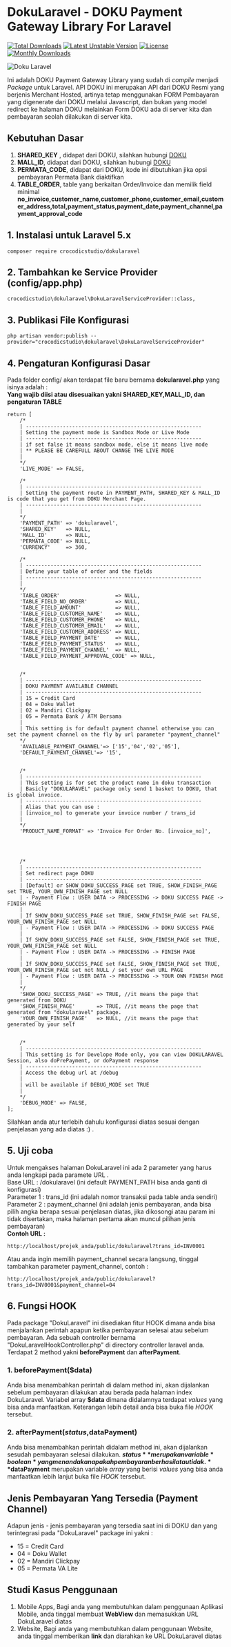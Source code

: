 # DokuLaravel - DOKU Payment Gateway Library For Laravel
[![Total Downloads](https://poser.pugx.org/crocodicstudio/dokularavel/downloads)](https://packagist.org/packages/crocodicstudio/dokularavel) [![Latest Unstable Version](https://poser.pugx.org/crocodicstudio/dokularavel/v/unstable)](https://packagist.org/packages/crocodicstudio/dokularavel) [![License](https://poser.pugx.org/crocodicstudio/dokularavel/license)](https://packagist.org/packages/crocodicstudio/dokularavel) [![Monthly Downloads](https://poser.pugx.org/crocodicstudio/dokularavel/d/monthly)](https://packagist.org/packages/crocodicstudio/dokularavel)

![Doku Laravel](http://crudbooster.com/dokularavel_ss.png)

Ini adalah DOKU Payment Gateway Library yang sudah di *compile* menjadi *Package* untuk Laravel. API DOKU ini merupakan API dari DOKU Resmi yang berjenis Merchant Hosted, artinya tetap menggunakan FORM Pembayaran yang digenerate dari DOKU melalui Javascript, dan bukan yang model redirect ke halaman DOKU melainkan Form DOKU ada di server kita dan pembayaran seolah dilakukan di server kita.

## Kebutuhan Dasar
1. **SHARED_KEY** , didapat dari DOKU, silahkan hubungi [DOKU](http://doku.com)
2. **MALL_ID**, didapat dari DOKU, silahkan hubungi [DOKU](http://doku.com)
3. **PERMATA_CODE**, didapat dari DOKU, kode ini dibutuhkan jika opsi pembayaran Permata Bank diaktifkan
4. **TABLE_ORDER**, table yang berkaitan Order/Invoice dan memilik field minimal **no_invoice,customer_name,customer_phone,customer_email,customer_address,total,payment_status,payment_date,payment_channel,payment_approval_code**

## 1. Instalasi untuk Laravel 5.x
```
composer require crocodicstudio/dokularavel
```
## 2. Tambahkan ke Service Provider (config/app.php)
```
crocodicstudio\dokularavel\DokuLaravelServiceProvider::class,
```
## 3. Publikasi File Konfigurasi
```
php artisan vendor:publish --provider="crocodicstudio\dokularavel\DokuLaravelServiceProvider"
```
## 4. Pengaturan Konfigurasi Dasar
Pada folder config/ akan terdapat file baru bernama **dokularavel.php** yang isinya adalah :  
**Yang wajib diisi atau disesuaikan yakni SHARED_KEY,MALL_ID, dan pengaturan TABLE**
```
return [
	/*
	| ---------------------------------------------------------
	| Setting the payment mode is Sandbox Mode or Live Mode
	| ---------------------------------------------------------
	| if set false it means sandbox mode, else it means live mode 
	| ** PLEASE BE CAREFULL ABOUT CHANGE THE LIVE MODE
	|
	*/
	'LIVE_MODE' => FALSE,
	
	/*
	| ---------------------------------------------------------
	| Setting the payment route in PAYMENT_PATH, SHARED_KEY & MALL_ID is code that you get from DOKU Merchant Page.
	| ---------------------------------------------------------
	|
	*/
	'PAYMENT_PATH' => 'dokularavel',
	'SHARED_KEY'   => NULL, 
	'MALL_ID'      => NULL,
	'PERMATA_CODE' => NULL,
	'CURRENCY'     => 360,

	/* 
	| ---------------------------------------------------------
	| Define your table of order and the fields
	| ---------------------------------------------------------
	| 
	*/
	'TABLE_ORDER'                  => NULL,
	'TABLE_FIELD_NO_ORDER'         => NULL,
	'TABLE_FIELD_AMOUNT'           => NULL,
	'TABLE_FIELD_CUSTOMER_NAME'    => NULL,
	'TABLE_FIELD_CUSTOMER_PHONE'   => NULL,
	'TABLE_FIELD_CUSTOMER_EMAIL'   => NULL,
	'TABLE_FIELD_CUSTOMER_ADDRESS' => NULL,
	'TABLE_FIELD_PAYMENT_DATE'     => NULL,
	'TABLE_FIELD_PAYMENT_STATUS'   => NULL,
	'TABLE_FIELD_PAYMENT_CHANNEL'  => NULL,
	'TABLE_FIELD_PAYMENT_APPROVAL_CODE' => NULL,


	/*
	| ---------------------------------------------------------
	| DOKU PAYMENT AVAILABLE CHANNEL 
	| ---------------------------------------------------------
	| 15 = Credit Card
	| 04 = Doku Wallet
	| 02 = Mandiri Clickpay
	| 05 = Permata Bank / ATM Bersama	
	|
	| This setting is for default payment channel otherwise you can set the payment channel on the fly by url parameter "payment_channel"
	*/	
	'AVAILABLE_PAYMENT_CHANNEL'=> ['15','04','02','05'],
	'DEFAULT_PAYMENT_CHANNEL'=> '15', 			


	/* 
	| ---------------------------------------------------------
	| This setting is for set the product name in doku transaction
	| Basicly "DOKULARAVEL" package only send 1 basket to DOKU, that is global invoice. 
	| ---------------------------------------------------------
	| Alias that you can use : 
	| [invoice_no] to generate your invoice number / trans_id 
	| 
	*/
	'PRODUCT_NAME_FORMAT' => 'Invoice For Order No. [invoice_no]',




	/* 
	| ---------------------------------------------------------
	| Set redirect page DOKU 
	| ---------------------------------------------------------
	| [Default] or SHOW_DOKU_SUCCESS_PAGE set TRUE, SHOW_FINISH_PAGE set TRUE, YOUR_OWN_FINISH_PAGE set NULL
	| - Payment Flow : USER DATA -> PROCESSING -> DOKU SUCCESS PAGE -> FINISH PAGE
	|
	| If SHOW_DOKU_SUCCESS_PAGE set TRUE, SHOW_FINISH_PAGE set FALSE, YOUR_OWN_FINISH_PAGE set NULL
	| - Payment Flow : USER DATA -> PROCESSING -> DOKU SUCCESS PAGE
	| 
	| If SHOW_DOKU_SUCCESS_PAGE set FALSE, SHOW_FINISH_PAGE set TRUE, YOUR_OWN_FINISH_PAGE set NULL
	| - Payment Flow : USER DATA -> PROCESSING -> FINISH PAGE
	| 
	| If SHOW_DOKU_SUCCESS_PAGE set FALSE, SHOW_FINISH_PAGE set TRUE, YOUR_OWN_FINISH_PAGE set not NULL / set your own URL PAGE
	| - Payment Flow : USER DATA -> PROCESSING -> YOUR OWN FINISH PAGE
	| 
	*/
	'SHOW_DOKU_SUCCESS_PAGE' => TRUE, //it means the page that generated from DOKU
	'SHOW_FINISH_PAGE'       => TRUE, //it means the page that generated from "dokularavel" package.
	'YOUR_OWN_FINISH_PAGE'   => NULL, //it means the page that generated by your self


	/* 
	| ---------------------------------------------------------
	| This setting is for Develope Mode only, you can view DOKULARAVEL Session, also doPrePayment, or doPayment response
	| ---------------------------------------------------------
	| Access the debug url at /debug
	| 
	| will be available if DEBUG_MODE set TRUE
	|
	*/
	'DEBUG_MODE' => FALSE,
];
```
Silahkan anda atur terlebih dahulu konfigurasi diatas sesuai dengan penjelasan yang ada diatas :) .
## 5. Uji coba
Untuk mengakses halaman DokuLaravel ini ada 2 parameter yang harus anda lengkapi pada paramete URL .   
Base URL : /dokularavel (ini default PAYMENT_PATH bisa anda ganti di konfigurasi)  
Parameter 1 : trans_id (ini adalah nomor transaksi pada table anda sendiri)  
Parameter 2 : payment_channel (ini adalah jenis pembayaran, anda bisa pilih angka berapa sesuai penjelasan diatas, jika dikosongi atau param ini tidak disertakan, maka halaman pertama akan muncul pilihan jenis pembayaran)    
**Contoh URL :**  
```
http://localhost/projek_anda/public/dokularavel?trans_id=INV0001
```
Atau anda ingin memilih payment_channel secara langsung, tinggal tambahkan parameter payment_channel, contoh : 
```
http://localhost/projek_anda/public/dokularavel?trans_id=INV0001&payment_channel=04
```

## 6. Fungsi HOOK
Pada package "DokuLaravel" ini disediakan fitur HOOK dimana anda bisa menjalankan perintah apapun ketika pembayaran selesai atau sebelum pembayaran. Ada sebuah controller bernama "DokuLaravelHookController.php" di directory controller laravel anda. Terdapat 2 method yakni **beforePayment** dan **afterPayment**.  
### 1. **beforePayment($data)**  
Anda bisa menambahkan perintah di dalam method ini, akan dijalankan sebelum pembayaran dilakukan atau berada pada halaman index DokuLaravel. Variabel array **$data** dimana didalamnya terdapat *values* yang bisa anda manfaatkan. Keterangan lebih detail anda bisa buka file *HOOK* tersebut.  
### 2. **afterPayment($status,$dataPayment)**  
Anda bisa menambahkan perintah didalam method ini, akan dijalankan sesudah pembayaran selesai dilakukan. **$status** merupakan variable *boolean* yang menandakan apakah pembayaran berhasil atau tidak. **$dataPayment** merupakan variable *array* yang berisi *values* yang bisa anda manfaatkan lebih lanjut buka file *HOOK* tersebut.

## Jenis Pembayaran Yang Tersedia (Payment Channel)
Adapun jenis - jenis pembayaran yang tersedia saat ini di DOKU dan yang terintegrasi pada "DokuLaravel" package ini yakni :   
- 15 = Credit Card
- 04 = Doku Wallet
- 02 = Mandiri Clickpay
- 05 = Permata VA Lite

## Studi Kasus Penggunaan
1. Mobile Apps, Bagi anda yang membutuhkan dalam penggunaan Aplikasi Mobile, anda tinggal membuat **WebView** dan memasukkan URL DokuLaravel diatas
2. Website, Bagi anda yang membutuhkan dalam penggunaan Website, anda tinggal memberikan **link** dan diarahkan ke URL DokuLaravel diatas
